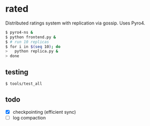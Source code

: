 # rated

Distributed ratings system with replication via gossip.
Uses Pyro4.

```bash
$ pyro4-ns &
$ python frontend.py &
$ # run 10 replicas
$ for i in $(seq 10); do
>   python replica.py &
> done
```

## testing

```bash
$ tools/test_all
```

## todo

 - [x] checkpointing (efficient sync)
 - [ ] log compaction
